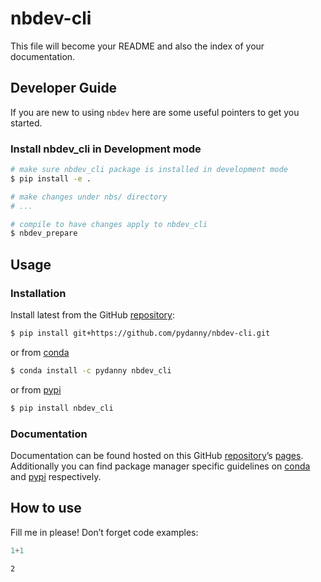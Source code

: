 # nbdev-cli


<!-- WARNING: THIS FILE WAS AUTOGENERATED! DO NOT EDIT! -->

This file will become your README and also the index of your
documentation.

## Developer Guide

If you are new to using `nbdev` here are some useful pointers to get you
started.

### Install nbdev_cli in Development mode

``` sh
# make sure nbdev_cli package is installed in development mode
$ pip install -e .

# make changes under nbs/ directory
# ...

# compile to have changes apply to nbdev_cli
$ nbdev_prepare
```

## Usage

### Installation

Install latest from the GitHub
[repository](https://github.com/pydanny/nbdev-cli):

``` sh
$ pip install git+https://github.com/pydanny/nbdev-cli.git
```

or from [conda](https://anaconda.org/pydanny/nbdev-cli)

``` sh
$ conda install -c pydanny nbdev_cli
```

or from [pypi](https://pypi.org/project/nbdev-cli/)

``` sh
$ pip install nbdev_cli
```

### Documentation

Documentation can be found hosted on this GitHub
[repository](https://github.com/pydanny/nbdev-cli)’s
[pages](https://pydanny.github.io/nbdev-cli/). Additionally you can find
package manager specific guidelines on
[conda](https://anaconda.org/pydanny/nbdev-cli) and
[pypi](https://pypi.org/project/nbdev-cli/) respectively.

## How to use

Fill me in please! Don’t forget code examples:

``` python
1+1
```

    2
